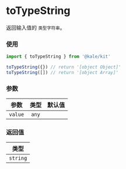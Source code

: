 # toTypeString

返回输入值的 `类型字符串`。

### 使用

```ts
import { toTypeString } from '@kale/kit'

toTypeString({}) // return '[object Object]'
toTypeString([]) // return '[object Array]'
```

### 参数

| 参数    | 类型  | 默认值 |
| ------- | :---: | -----: |
| `value` | `any` |        |

### 返回值

|   类型   |
| :------: |
| `string` |
